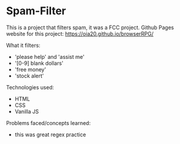 # Spam-Filter
This is a project that filters spam, it was a FCC project.
Github Pages website for this project: https://oia20.github.io/browserRPG/

What it filters:
- 'please help' and 'assist me'
- '[0-9] blank dollars'
- 'free money'
- 'stock alert'

Technologies used:
- HTML
- CSS
- Vanilla JS

  
Problems faced/concepts learned:
- this was great regex practice
